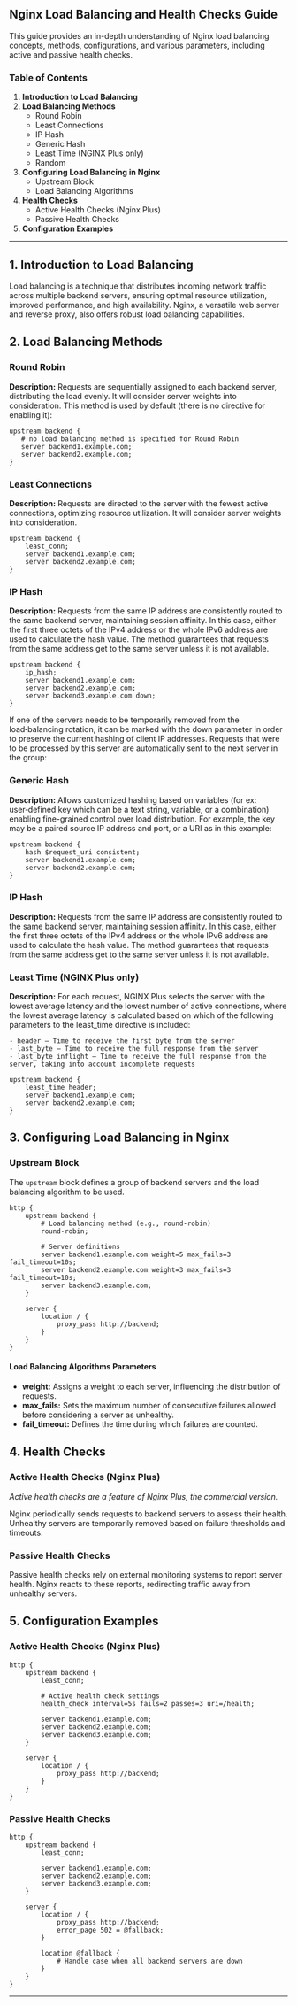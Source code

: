 ## Nginx Load Balancing and Health Checks Guide

This guide provides an in-depth understanding of Nginx load balancing concepts, methods, configurations, and various parameters, including active and passive health checks.

### Table of Contents

1. **Introduction to Load Balancing**
2. **Load Balancing Methods**
    - Round Robin
    - Least Connections
    - IP Hash
    - Generic Hash
    - Least Time (NGINX Plus only)
    - Random
3. **Configuring Load Balancing in Nginx**
    - Upstream Block
    - Load Balancing Algorithms
4. **Health Checks**
    - Active Health Checks (Nginx Plus)
    - Passive Health Checks
5. **Configuration Examples**

---

## 1. Introduction to Load Balancing

Load balancing is a technique that distributes incoming network traffic across multiple backend servers, ensuring optimal resource utilization, improved performance, and high availability. Nginx, a versatile web server and reverse proxy, also offers robust load balancing capabilities.

## 2. Load Balancing Methods

### Round Robin

**Description:** Requests are sequentially assigned to each backend server, distributing the load evenly. It will consider server weights into consideration. This method is used by default (there is no directive for enabling it):
```nginx
upstream backend {
   # no load balancing method is specified for Round Robin
   server backend1.example.com;
   server backend2.example.com;
}
```

### Least Connections

**Description:** Requests are directed to the server with the fewest active connections, optimizing resource utilization. It will consider server weights into consideration.
```nginx
upstream backend {
    least_conn;
    server backend1.example.com;
    server backend2.example.com;
}
```

### IP Hash

**Description:** Requests from the same IP address are consistently routed to the same backend server, maintaining session affinity. In this case, either the first three octets of the IPv4 address or the whole IPv6 address are used to calculate the hash value. The method guarantees that requests from the same address get to the same server unless it is not available.

```nginx
upstream backend {
    ip_hash;
    server backend1.example.com;
    server backend2.example.com;
    server backend3.example.com down;
}
```

If one of the servers needs to be temporarily removed from the load‑balancing rotation, it can be marked with the down parameter in order to preserve the current hashing of client IP addresses. Requests that were to be processed by this server are automatically sent to the next server in the group:


### Generic Hash

**Description:** Allows customized hashing based on variables (for ex: user‑defined key which can be a text string, variable, or a combination) enabling fine-grained control over load distribution. For example, the key may be a paired source IP address and port, or a URI as in this example:

```nginx
upstream backend {
    hash $request_uri consistent;
    server backend1.example.com;
    server backend2.example.com;
}
```

### IP Hash

**Description:** Requests from the same IP address are consistently routed to the same backend server, maintaining session affinity. In this case, either the first three octets of the IPv4 address or the whole IPv6 address are used to calculate the hash value. The method guarantees that requests from the same address get to the same server unless it is not available. 

### Least Time (NGINX Plus only) 

**Description:**  For each request, NGINX Plus selects the server with the lowest average latency and the lowest number of active connections, where the lowest average latency is calculated based on which of the following parameters to the least_time directive is included:

    - header – Time to receive the first byte from the server
    - last_byte – Time to receive the full response from the server
    - last_byte inflight – Time to receive the full response from the server, taking into account incomplete requests

```nginx
upstream backend {
    least_time header;
    server backend1.example.com;
    server backend2.example.com;
}
```


## 3. Configuring Load Balancing in Nginx

### Upstream Block

The `upstream` block defines a group of backend servers and the load balancing algorithm to be used.

```nginx
http {
    upstream backend {
        # Load balancing method (e.g., round-robin)
        round-robin;

        # Server definitions
        server backend1.example.com weight=5 max_fails=3 fail_timeout=10s;
        server backend2.example.com weight=3 max_fails=3 fail_timeout=10s;
        server backend3.example.com;
    }

    server {
        location / {
            proxy_pass http://backend;
        }
    }
}
```

#### Load Balancing Algorithms Parameters

- **weight:** Assigns a weight to each server, influencing the distribution of requests.
- **max_fails:** Sets the maximum number of consecutive failures allowed before considering a server as unhealthy.
- **fail_timeout:** Defines the time during which failures are counted.

## 4. Health Checks

### Active Health Checks (Nginx Plus)

_Active health checks are a feature of Nginx Plus, the commercial version._

Nginx periodically sends requests to backend servers to assess their health. Unhealthy servers are temporarily removed based on failure thresholds and timeouts.

### Passive Health Checks

Passive health checks rely on external monitoring systems to report server health. Nginx reacts to these reports, redirecting traffic away from unhealthy servers.

## 5. Configuration Examples

### Active Health Checks (Nginx Plus)

```nginx
http {
    upstream backend {
        least_conn;

        # Active health check settings
        health_check interval=5s fails=2 passes=3 uri=/health;

        server backend1.example.com;
        server backend2.example.com;
        server backend3.example.com;
    }

    server {
        location / {
            proxy_pass http://backend;
        }
    }
}
```

### Passive Health Checks

```nginx
http {
    upstream backend {
        least_conn;

        server backend1.example.com;
        server backend2.example.com;
        server backend3.example.com;
    }

    server {
        location / {
            proxy_pass http://backend;
            error_page 502 = @fallback;
        }

        location @fallback {
            # Handle case when all backend servers are down
        }
    }
}
```

---

